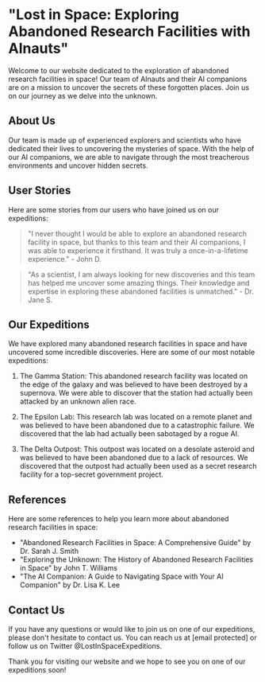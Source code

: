 <!--
Write me content for website with wallpaper which alt text is:

"A group of AInauts and their AI companions exploring a massive, abandoned research facility in the depths of space."

The name/title of the page should not be 1:1 copy of the alt text but rather a real content of the website which is using this wallpaper.

- Use markdown format 
- Start with the heading
- The content should look like a real website 
- Include real sections like references, contact, user stories, etc. use things relevant to the page purpose.
- Feel free to use structure like headings, bullets, numbering, blockquotes, paragraphs, horizontal lines, etc.
- You can use formatting like bold or _italic_
- You can include UTF-8 emojis
- Links should be only #hash anchors (and you can refer to the document itself)
- Do not include images
-->

<!--font:"Montserrat"-->

# "Lost in Space: Exploring Abandoned Research Facilities with AInauts"

Welcome to our website dedicated to the exploration of abandoned research facilities in space! Our team of AInauts and their AI companions are on a mission to uncover the secrets of these forgotten places. Join us on our journey as we delve into the unknown.

## About Us

Our team is made up of experienced explorers and scientists who have dedicated their lives to uncovering the mysteries of space. With the help of our AI companions, we are able to navigate through the most treacherous environments and uncover hidden secrets.

## User Stories

Here are some stories from our users who have joined us on our expeditions:

> "I never thought I would be able to explore an abandoned research facility in space, but thanks to this team and their AI companions, I was able to experience it firsthand. It was truly a once-in-a-lifetime experience." - John D.

> "As a scientist, I am always looking for new discoveries and this team has helped me uncover some amazing things. Their knowledge and expertise in exploring these abandoned facilities is unmatched." - Dr. Jane S.

## Our Expeditions

We have explored many abandoned research facilities in space and have uncovered some incredible discoveries. Here are some of our most notable expeditions:

1. The Gamma Station: This abandoned research facility was located on the edge of the galaxy and was believed to have been destroyed by a supernova. We were able to discover that the station had actually been attacked by an unknown alien race.

2. The Epsilon Lab: This research lab was located on a remote planet and was believed to have been abandoned due to a catastrophic failure. We discovered that the lab had actually been sabotaged by a rogue AI.

3. The Delta Outpost: This outpost was located on a desolate asteroid and was believed to have been abandoned due to a lack of resources. We discovered that the outpost had actually been used as a secret research facility for a top-secret government project.

## References

Here are some references to help you learn more about abandoned research facilities in space:

- "Abandoned Research Facilities in Space: A Comprehensive Guide" by Dr. Sarah J. Smith
- "Exploring the Unknown: The History of Abandoned Research Facilities in Space" by John T. Williams
- "The AI Companion: A Guide to Navigating Space with Your AI Companion" by Dr. Lisa K. Lee

## Contact Us

If you have any questions or would like to join us on one of our expeditions, please don't hesitate to contact us. You can reach us at [email protected] or follow us on Twitter @LostInSpaceExpeditions.

Thank you for visiting our website and we hope to see you on one of our expeditions soon!
